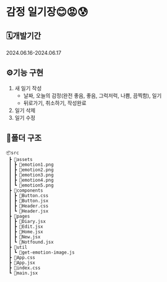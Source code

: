 # 감정 일기장😊😡😰

## 🗓️개발기간
 2024.06.16-2024.06.17

## ⚙️기능 구현
1) 새 일기 작성
   - 날짜, 오늘의 감정(완전 좋음, 좋음, 그럭저럭, 나쁨, 끔찍함), 일기
   - 뒤로가기, 취소하기, 작성완료
3) 일기 삭제
4) 일기 수정

## 📁폴더 구조
```
📦src
 ┣ 📂assets
 ┃ ┣ 📜emotion1.png
 ┃ ┣ 📜emotion2.png
 ┃ ┣ 📜emotion3.png
 ┃ ┣ 📜emotion4.png
 ┃ ┗ 📜emotion5.png
 ┣ 📂components
 ┃ ┣ 📜Button.css
 ┃ ┣ 📜Button.jsx
 ┃ ┣ 📜Header.css
 ┃ ┗ 📜Header.jsx
 ┣ 📂pages
 ┃ ┣ 📜Diary.jsx
 ┃ ┣ 📜Edit.jsx
 ┃ ┣ 📜Home.jsx
 ┃ ┣ 📜New.jsx
 ┃ ┗ 📜Notfound.jsx
 ┣ 📂util
 ┃ ┗ 📜get-emotion-image.js
 ┣ 📜App.css
 ┣ 📜App.jsx
 ┣ 📜index.css
 ┗ 📜main.jsx
```

